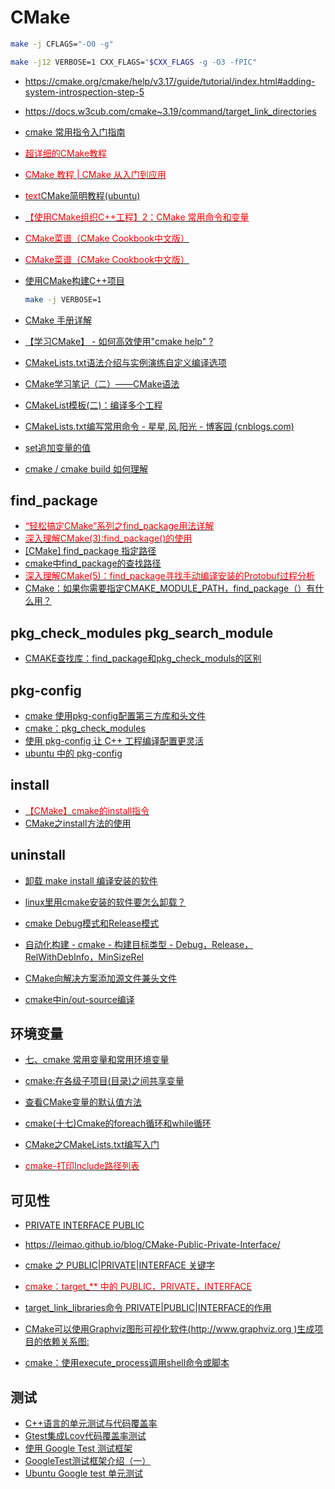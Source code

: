 # CMake

```bash
make -j CFLAGS="-O0 -g"
```

```bash
make -j12 VERBOSE=1 CXX_FLAGS="$CXX_FLAGS -g -O3 -fPIC"
```
- <https://cmake.org/cmake/help/v3.17/guide/tutorial/index.html#adding-system-introspection-step-5>

- <https://docs.w3cub.com/cmake~3.19/command/target_link_directories>

- [cmake 常用指令入门指南](https://www.cnblogs.com/yinheyi/p/14968494.html)
- [<font color=Red>超详细的CMake教程</font>](https://www.cnblogs.com/ybqjymy/p/13409050.html)
- [<font color=Red>CMake 教程 | CMake 从入门到应用</font>](https://aiden-dong.github.io/2019/07/20/CMake%E6%95%99%E7%A8%8B%E4%B9%8BCMake%E4%BB%8E%E5%85%A5%E9%97%A8%E5%88%B0%E5%BA%94%E7%94%A8/)
- [<font color=Red>text</font>CMake简明教程(ubuntu)](https://www.cnblogs.com/spmt/p/12632322.html)
- [<font color=Red>【使用CMake组织C++工程】2：CMake 常用命令和变量</font>](https://elloop.github.io/tools/2016-04-10/learning-cmake-2-commands)
- [<font color=Red>CMake菜谱（CMake Cookbook中文版）</font>](http://www.mianshigee.com/tutorial/CMake-Cookbook/content-chapter1-1.1-chinese.md)
- [<font color=Red>CMake菜谱（CMake Cookbook中文版）</font>](https://www.bookstack.cn/read/CMake-Cookbook/README.md)
- [使用CMake构建C++项目 ](https://zhuanlan.zhihu.com/p/92928820)

    ```bash
    make -j VERBOSE=1
    ```

- [CMake 手册详解](https://www.cnblogs.com/lsgxeva/p/9454443.html)
- [【学习CMake】 - 如何高效使用"cmake help" ?](https://blog.csdn.net/KYJL888/article/details/100938384)
- [CMakeLists.txt语法介绍与实例演练自定义编译选项](https://blog.csdn.net/afei__/article/details/81201039)
- [CMake学习笔记（二）——CMake语法](https://blog.csdn.net/ajianyingxiaoqinghan/article/details/70230902)
- [CMakeList模板(二)：编译多个工程](https://blog.csdn.net/lianshaohua/article/details/107783811)
- [CMakeLists.txt编写常用命令 - 星星,风,阳光 - 博客园 (cnblogs.com)](https://www.cnblogs.com/xl2432/p/11225276.html)
- [set追加变量的值](https://www.cnblogs.com/xl2432/p/11225276.html#1-set%E7%9B%B4%E6%8E%A5%E8%AE%BE%E7%BD%AE%E5%8F%98%E9%87%8F%E7%9A%84%E5%80%BC)

- [cmake / cmake build 如何理解](https://blog.csdn.net/itworld123/article/details/123862402)

## find_package

- [<font color=Red>“轻松搞定CMake”系列之find_package用法详解</font>](https://blog.csdn.net/zhanghm1995/article/details/105466372)
- [<font color=Red>深入理解CMake(3):find_package()的使用</font>](https://www.jianshu.com/p/39fc5e548310)
- [[CMake] find_package 指定路径](https://blog.csdn.net/weixin_43742643/article/details/113858915)
- [cmake中find_package的查找路径](https://www.jianshu.com/p/243ff97bbbc6)
- [<font color=Red>深入理解CMake(5)：find_package寻找手动编译安装的Protobuf过程分析</font>](https://www.jianshu.com/p/5dc0b1bc5b62)
- [CMake：如果你需要指定CMAKE_MODULE_PATH，find_package（）有什么用？](https://cloud.tencent.com/developer/ask/87956)

## pkg_check_modules pkg_search_module

- [CMAKE查找库：find_package和pkg_check_moduls的区别](https://blog.csdn.net/feccc/article/details/107160668)

## pkg-config

- [cmake 使用pkg-config配置第三方库和头文件](https://blog.csdn.net/zxcasd11/article/details/104010621)
- [cmake：pkg_check_modules](https://blog.csdn.net/zhizhengguan/article/details/111826697?utm_source=app\&app_version=4.18.0)
- [使用 pkg-config 让 C++ 工程编译配置更灵活](https://zhuanlan.zhihu.com/p/417285806?utm_source=wechat_session\&utm_medium=social\&utm_oi=1234321010914365440)
- [ubuntu 中的 pkg-config](https://blog.csdn.net/fancw/article/details/7386522)

## install

- [<font color=Red>【CMake】cmake的install指令</font>](https://blog.csdn.net/qq_38410730/article/details/102837401)
- [CMake之install方法的使用](https://zhuanlan.zhihu.com/p/102955723)

## uninstall

- [卸载 make install 编译安装的软件](https://blog.csdn.net/reasonyuanrobot/article/details/106732047)
- [linux里用cmake安装的软件要怎么卸载？](https://www.zhihu.com/question/21203756)

- [cmake Debug模式和Release模式](https://blog.csdn.net/liujiayu2/article/details/50219377)
- [自动化构建 - cmake - 构建目标类型 - Debug，Release，RelWithDebInfo，MinSizeRel](https://blog.csdn.net/qazw9600/article/details/115267688)
- [CMake向解决方案添加源文件兼头文件](https://www.cxyzjd.com/article/weixin_30706507/96058094)
- [cmake中in/out-source编译](http://blog.sina.com.cn/s/blog_ad0672d60102zaho.html)

## 环境变量

- [七、cmake 常用变量和常用环境变量](https://www.kancloud.cn/itfanr/cmake-practice/82989)
- [cmake:在各级子项目(目录)之间共享变量](https://blog.csdn.net/10km/article/details/50508184)
- [查看CMake变量的默认值方法](https://blog.csdn.net/shawzg/article/details/108593010)
- [cmake(十七)Cmake的foreach循环和while循环](https://blog.csdn.net/wzj_110/article/details/116110014)
- [CMake之CMakeLists.txt编写入门](https://blog.csdn.net/z_h_s/article/details/50699905)

- [<font color=Red>cmake-打印Include路径列表</font>](http://qianchenglong.github.io/2015/01/29/cmake-%E6%89%93%E5%8D%B0Include%E8%B7%AF%E5%BE%84%E5%88%97%E8%A1%A8/)

## 可见性

- [PRIVATE INTERFACE PUBLIC](https://www.bookstack.cn/read/CMake-Cookbook/content-chapter1-1.8-chinese.md)
- <https://leimao.github.io/blog/CMake-Public-Private-Interface/>

- [cmake 之 PUBLIC|PRIVATE|INTERFACE 关键字](https://ravenxrz.ink/archives/e40194d1.html)
- [<font color=Red>cmake：target_** 中的 PUBLIC，PRIVATE，INTERFACE</font>](https://zhuanlan.zhihu.com/p/82244559)
- [target_link_libraries命令 PRIVATE|PUBLIC|INTERFACE的作用](https://its201.com/article/znsoft/119035578)
- [CMake可以使用Graphviz图形可视化软件(http://www.graphviz.org )生成项目的依赖关系图:](https://www.bookstack.cn/read/CMake-Cookbook/content-chapter7-7.7-chinese.md)
- [cmake：使用execute_process调用shell命令或脚本](https://blog.csdn.net/qq_28584889/article/details/97758450)

## 测试

- [C++语言的单元测试与代码覆盖率](https://paul.pub/gtest-and-coverage/)
- [Gtest集成Lcov代码覆盖率测试](https://www.codeleading.com/article/93614362313/)
- [使用 Google Test 测试框架](https://www.jianshu.com/p/2d3c2c44449a)
- [GoogleTest测试框架介绍（一）](https://liitdar.blog.csdn.net/article/details/85712973)
- [Ubuntu Google test 单元测试](https://blog.csdn.net/boy854456187/article/details/117165221)

